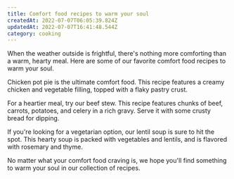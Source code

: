 ```yaml
---
title: Comfort food recipes to warm your soul
createdAt: 2022-07-07T06:05:39.824Z
updatedAt: 2022-07-07T16:41:48.544Z
category: cooking
---
```


When the weather outside is frightful, there's nothing more comforting than a warm, hearty meal. Here are some of our favorite comfort food recipes to warm your soul.

Chicken pot pie is the ultimate comfort food. This recipe features a creamy chicken and vegetable filling, topped with a flaky pastry crust.

For a heartier meal, try our beef stew. This recipe features chunks of beef, carrots, potatoes, and celery in a rich gravy. Serve it with some crusty bread for dipping.

If you're looking for a vegetarian option, our lentil soup is sure to hit the spot. This hearty soup is packed with vegetables and lentils, and is flavored with rosemary and thyme.

No matter what your comfort food craving is, we hope you'll find something to warm your soul in our collection of recipes.
